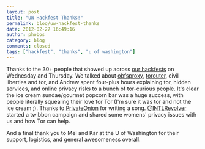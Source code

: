 ```yaml
---
layout: post
title: "UW Hackfest Thanks!"
permalink: blog/uw-hackfest-thanks
date: 2012-02-27 16:49:16
author: phobos
category: blog
comments: closed
tags: ["hackfest", "thanks", "u of washington"]
---
```


Thanks to the 30+ people that showed up across [our hackfests](https://blog.torproject.org/blog/university-washington-open-hackfest) on Wednesday and Thursday. We talked about [obfsproxy](https://www.torproject.org/projects/obfsproxy.html.en), [torouter](https://trac.torproject.org/projects/tor/wiki/doc/Torouter), civil liberties and tor, and Andrew spent four-plus hours explaining tor, hidden services, and online privacy risks to a bunch of tor-curious people. It's clear the ice cream sundae/gourmet popcorn bar was a huge success, with people literally squealing their love for Tor (I'm sure it was tor and not the ice cream ;). Thanks to [PrivateOnion](https://www.youtube.com/watch?v=288BaXwK8dY) for writing a song. [@INTLRevolver](https://twitter.com/#!/INTLRevolver) started a twibbon campaign and shared some womens' privacy issues with us and how Tor can help.

And a final thank you to Mel and Kar at the U of Washington for their support, logistics, and general awesomeness overall.
